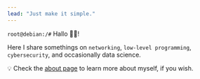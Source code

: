 ```yaml
---
lead: "Just make it simple."
---
```


`root@debian:/#` Hallo 👋🏻! 

Here I share somethings on `networking`, `low-level programming`, `cybersecurity`, and occasionally data science. 

💡 Check the [about page](./about) to learn more about myself, if you wish.
